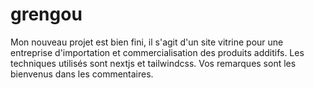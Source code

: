 # grengou

Mon nouveau projet est bien fini, il s'agit d'un site vitrine pour une entreprise d'importation et commercialisation des produits additifs.
Les techniques utilisés sont nextjs et tailwindcss.
Vos remarques sont les bienvenus dans les commentaires.
